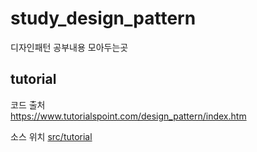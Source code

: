 # study_design_pattern
디자인패턴 공부내용 모아두는곳

## tutorial
코드 출처  
https://www.tutorialspoint.com/design_pattern/index.htm

소스 위치 
[src/tutorial](https://github.com/proceane/study_design_pattern/tree/master/src/tutorial)
